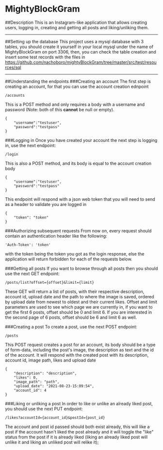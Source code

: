 # MightyBlockGram

##Description
This is an Instagram-like application that allows creating users,
logging in, creating and getting all posts and liking/unliking them.

---

##Setting up the database
This project uses a mysql database with 3 tables, you should create it yourself in your local mysql under the name of MightyBlockGram on port 3306, then,  you can check the
table creation and insert some test records with the files in https://github.com/nachoboro/mightyBlockGram/tree/master/src/test/resources/sql

---

##Understanding the endpoints
###Creating an account
The first step is creating an account, for that you can use the account creation ednpoint

```
/accounts
```
This is a POST method and only requires a body with a username and password
(Note: both of this **cannot** be null or empty).

```
{
    "username":"testuser",
    "password":"testpass"
}
```

###Logging in
Once you have created your account the next step is logging in, use the next endpoint:

```
/login
```

This is also a POST method, and its body is equal to the account creation body
```
{
    "username":"testuser",
    "password":"testpass"
}
```

This endpoint will respond with a json web token that you will need to send as a header to validate you are logged in

```
{
    "token": "token"
}
``` 
###Authorizing subsequent requests
From now on, every request should contain an authentication header like the following:
```
'Auth-Token': 'token'
```
with the token being the token you got as the login response, else the application will return forbidden for each of the requests below.


###Getting all posts
If you want to browse through all posts then you should use the next GET endpoint:

```
/posts/list?offset={offset}&limit={limit}
```

These GET will return a list of posts, with their respective description, account id, upload date and the path to where the image is saved, ordered by upload date from newest to oldest and their current likes.
Offset and limit parameters are used to see which page we are currently in, if you want to get the first 6 posts, offset should be 0 and limit 6.
If you are interested in the second page of 6 posts, offset should be 6 and limit 6 as well.

###Creating a post
To create a post, use the next POST endpoint: 

```
/posts
```

This POST request creates a post for an account, its body should be a type of form-data, including
the post's image, the description as text and the id of the account. It will respond with the created post
with its description, account id, image path, likes and upload date

```
{
    "description": "description",
    "likes": 0,
    "image_path": "path",
    "upload_date": "2021-08-23-15:09:54",
    "account_id": 4
}
```

###Liking or unliking a post
In order to like or unlike an already liked post, you should use the next PUT endpoint:

```
/likes?accountId={account_id}&postId={post_id}
```
The account and post id passed should both exist already, this will like a post if the account hasn't liked the post already
and it will toggle the "like" status from the post if it is already liked (liking an already liked post will unlike it and liking an unliked post will relike it);